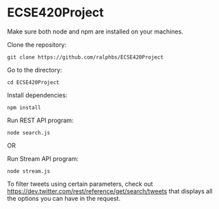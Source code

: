 # ECSE420Project

Make sure both node and npm are installed on your machines.

Clone the repository:

```
git clone https://github.com/ralphbs/ECSE420Project
```

Go to the directory:

```
cd ECSE420Project
```

Install dependencies:

```
npm install
```

Run REST API program:

```
node search.js
```

OR

Run Stream API program:

```
node stream.js
```

To filter tweets using certain parameters, check out https://dev.twitter.com/rest/reference/get/search/tweets that displays all the options you can have in the request.
